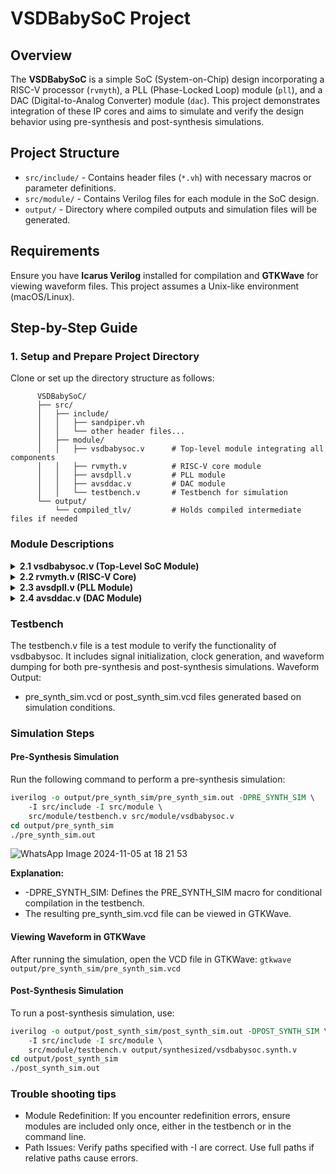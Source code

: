 # VSDBabySoC Project

## Overview
The **VSDBabySoC** is a simple SoC (System-on-Chip) design incorporating a RISC-V processor (`rvmyth`), a PLL (Phase-Locked Loop) module (`pll`), and a DAC (Digital-to-Analog Converter) module (`dac`). This project demonstrates integration of these IP cores and aims to simulate and verify the design behavior using pre-synthesis and post-synthesis simulations.

## Project Structure
- `src/include/` - Contains header files (`*.vh`) with necessary macros or parameter definitions.
- `src/module/` - Contains Verilog files for each module in the SoC design.
- `output/` - Directory where compiled outputs and simulation files will be generated.

## Requirements
Ensure you have **Icarus Verilog** installed for compilation and **GTKWave** for viewing waveform files. This project assumes a Unix-like environment (macOS/Linux).

## Step-by-Step Guide

### 1. Setup and Prepare Project Directory
   Clone or set up the directory structure as follows:
```
      VSDBabySoC/
      ├── src/
      │   ├── include/
      │   │   ├── sandpiper.vh
      │   │   └── other header files...
      │   ├── module/
      │   │   ├── vsdbabysoc.v      # Top-level module integrating all components
      │   │   ├── rvmyth.v          # RISC-V core module
      │   │   ├── avsdpll.v         # PLL module
      │   │   ├── avsddac.v         # DAC module
      │   │   └── testbench.v       # Testbench for simulation
      └── output/
          └── compiled_tlv/         # Holds compiled intermediate files if needed
```

### Module Descriptions

   <details>
     <summary><strong>2.1 vsdbabysoc.v (Top-Level SoC Module)</strong></summary>
         This is the top-level module that integrates the rvmyth, pll, and dac modules.
         
            Inputs:
               - reset: Resets the core processor.
               - VCO_IN, ENb_CP, ENb_VCO, REF: PLL control signals.
               - VREFH: DAC reference voltage.
            Outputs:
               - OUT: Analog output from DAC.
            Connections:
               - RV_TO_DAC - A 10-bit bus that connects the RISC-V core output to the DAC input.
               - CLK - The clock signal generated by the PLL.

            Reference:
               [VSDBabySoC](https://github.com/manili/VSDBabySoC.git)
   </details>

   <details>
     <summary><strong>2.2 rvmyth.v (RISC-V Core)</strong></summary>
     The rvmyth module is a simple RISC-V based processor. It outputs a 10-bit digital signal (OUT) to be converted by the DAC.
      
      Inputs:
         - CLK: Clock signal generated by the PLL.
         - reset: Initializes or resets the processor.
      Outputs:
         - OUT: A 10-bit digital signal representing processed data to be sent to the DAC.

      Reference:
         [rvmyth](https://github.com/kunalg123/rvmyth/)
   </details>

   <details>
     <summary><strong>2.3 avsdpll.v (PLL Module)</strong></summary>
     The pll module is a phase-locked loop that generates a stable clock (CLK) for the RISC-V core.
      
      Inputs:
         - VCO_IN, ENb_CP, ENb_VCO, REF: Control and reference signals for PLL operation.
      Output:
         - CLK: A stable clock signal for synchronizing the core and other modules.

      Reference: 
         [Introduction](https://github.com/ireneann713/PLL.git)
         [avsdpll](https://github.com/lakshmi-sathi/avsdpll_1v8.git)
   </details>

   <details>
     <summary><strong>2.4 avsddac.v (DAC Module)</strong></summary>
     The dac module converts the 10-bit digital signal from the rvmyth core to an analog output.
      
      Inputs:
         - D: A 10-bit digital input from the processor.
         - VREFH: Reference voltage for the DAC.
      Output:
         - OUT: Analog output signal.
      Reference:
         [avsddac](https://github.com/vsdip/rvmyth_avsddac_interface.git)

         
   </details>

### Testbench
The testbench.v file is a test module to verify the functionality of vsdbabysoc. It includes signal initialization, clock generation, and waveform dumping for both pre-synthesis and post-synthesis simulations.
Waveform Output:
   - pre_synth_sim.vcd or post_synth_sim.vcd files generated based on simulation conditions.

### Simulation Steps
#### Pre-Synthesis Simulation
Run the following command to perform a pre-synthesis simulation:

```tcl
iverilog -o output/pre_synth_sim/pre_synth_sim.out -DPRE_SYNTH_SIM \
    -I src/include -I src/module \
    src/module/testbench.v src/module/vsdbabysoc.v
cd output/pre_synth_sim
./pre_synth_sim.out
```
![WhatsApp Image 2024-11-05 at 18 21 53](https://github.com/user-attachments/assets/71e2f05c-1688-4016-adf2-3ae8a874b18a)


**Explanation:**
   - -DPRE_SYNTH_SIM: Defines the PRE_SYNTH_SIM macro for conditional compilation in the testbench.
   - The resulting pre_synth_sim.vcd file can be viewed in GTKWave.

#### Viewing Waveform in GTKWave
After running the simulation, open the VCD file in GTKWave:
`gtkwave output/pre_synth_sim/pre_synth_sim.vcd`

#### Post-Synthesis Simulation
To run a post-synthesis simulation, use:
```tcl
iverilog -o output/post_synth_sim/post_synth_sim.out -DPOST_SYNTH_SIM \
    -I src/include -I src/module \
    src/module/testbench.v output/synthesized/vsdbabysoc.synth.v
cd output/post_synth_sim
./post_synth_sim.out
```

### Trouble shooting tips

   - Module Redefinition: If you encounter redefinition errors, ensure modules are included only once, either in the testbench or in the command line.
   - Path Issues: Verify paths specified with -I are correct. Use full paths if relative paths cause errors.



